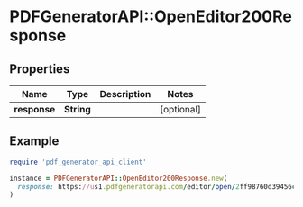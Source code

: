 # PDFGeneratorAPI::OpenEditor200Response

## Properties

| Name | Type | Description | Notes |
| ---- | ---- | ----------- | ----- |
| **response** | **String** |  | [optional] |

## Example

```ruby
require 'pdf_generator_api_client'

instance = PDFGeneratorAPI::OpenEditor200Response.new(
  response: https://us1.pdfgeneratorapi.com/editor/open/2ff98760d39456c4b2cf974fef005ecf
)
```

